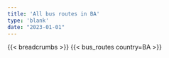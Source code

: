 ```yaml
---
title: 'All bus routes in BA'
type: 'blank'
date: "2023-01-01"
---
```


{{< breadcrumbs >}}
{{< bus_routes country=BA >}}
